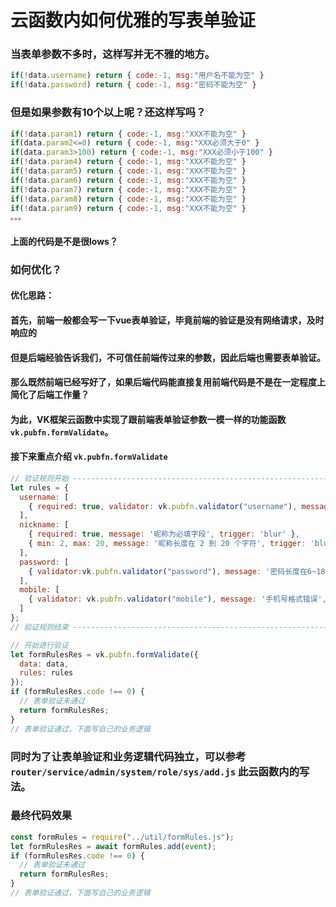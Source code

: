 # 云函数内如何优雅的写表单验证


### 当表单参数不多时，这样写并无不雅的地方。
```js
if(!data.username) return { code:-1, msg:"用户名不能为空" }
if(!data.password) return { code:-1, msg:"密码不能为空" }
```

### 但是如果参数有10个以上呢？还这样写吗？
```js
if(!data.param1) return { code:-1, msg:"XXX不能为空" }
if(data.param2<=0) return { code:-1, msg:"XXX必须大于0" }
if(data.param3>100) return { code:-1, msg:"XXX必须小于100" }
if(!data.param4) return { code:-1, msg:"XXX不能为空" }
if(!data.param5) return { code:-1, msg:"XXX不能为空" }
if(!data.param6) return { code:-1, msg:"XXX不能为空" }
if(!data.param7) return { code:-1, msg:"XXX不能为空" }
if(!data.param8) return { code:-1, msg:"XXX不能为空" }
if(!data.param9) return { code:-1, msg:"XXX不能为空" }
。。。
```
#### 上面的代码是不是很lows？

### 如何优化？

#### 优化思路：
#### 首先，前端一般都会写一下vue表单验证，毕竟前端的验证是没有网络请求，及时响应的
#### 但是后端经验告诉我们，不可信任前端传过来的参数，因此后端也需要表单验证。
#### 那么既然前端已经写好了，如果后端代码能直接复用前端代码是不是在一定程度上简化了后端工作量？

#### 为此，VK框架云函数中实现了跟前端表单验证参数一模一样的功能函数 `vk.pubfn.formValidate`。
#### 接下来重点介绍 `vk.pubfn.formValidate`
```js
// 验证规则开始 -----------------------------------------------------------
let rules = {
  username: [
    { required: true, validator: vk.pubfn.validator("username"), message: '用户名以字母开头，长度在6~18之间，只能包含字母、数字和下划线', trigger: 'blur' }
  ],
  nickname: [
    { required: true, message: '昵称为必填字段', trigger: 'blur' },
    { min: 2, max: 20, message: '昵称长度在 2 到 20 个字符', trigger: 'blur' }
  ],
  password: [
    { validator:vk.pubfn.validator("password"), message: '密码长度在6~18之间，只能包含字母、数字和下划线', trigger: 'blur' }
  ],
  mobile: [
    { validator: vk.pubfn.validator("mobile"), message: '手机号格式错误', trigger: 'blur' }
  ]
};
// 验证规则结束 -----------------------------------------------------------

// 开始进行验证
let formRulesRes = vk.pubfn.formValidate({
  data: data,
  rules: rules
});
if (formRulesRes.code !== 0) {
  // 表单验证未通过
  return formRulesRes;
}
// 表单验证通过，下面写自己的业务逻辑

```

### 同时为了让表单验证和业务逻辑代码独立，可以参考 `router/service/admin/system/role/sys/add.js` 此云函数内的写法。
### 最终代码效果
```js
const formRules = require("../util/formRules.js");
let formRulesRes = await formRules.add(event);
if (formRulesRes.code !== 0) {
  // 表单验证未通过
  return formRulesRes;
}
// 表单验证通过，下面写自己的业务逻辑

```

 
